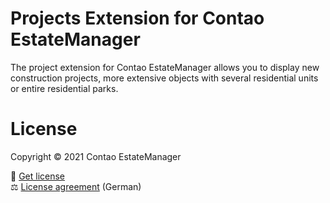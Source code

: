 # Projects Extension for Contao EstateManager
The project extension for Contao EstateManager allows you to display new construction projects, more extensive objects with several residential units or entire residential parks.

# License
Copyright © 2021 Contao EstateManager

🎫 [Get license](https://www.contao-estatemanager.com/de/erweiterungen/projekte.html) \
⚖ [License agreement](https://www.contao-estatemanager.com/de/lizenzbedingungen.html) (German)
